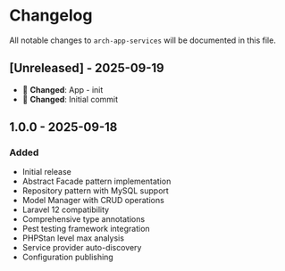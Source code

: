 # Changelog

All notable changes to `arch-app-services` will be documented in this file.

## [Unreleased] - 2025-09-19


- 📝 **Changed**: App - init
- 📝 **Changed**: Initial commit

## 1.0.0 - 2025-09-18

### Added
- Initial release
- Abstract Facade pattern implementation
- Repository pattern with MySQL support
- Model Manager with CRUD operations
- Laravel 12 compatibility
- Comprehensive type annotations
- Pest testing framework integration
- PHPStan level max analysis
- Service provider auto-discovery
- Configuration publishing
